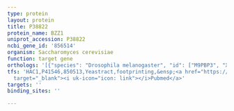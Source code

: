 ```yaml
---
type: protein
layout: protein
title: P38822
protein_name: BZZ1
uniprot_accession: P38822
ncbi_gene_id: '856514'
organism: Saccharomyces cerevisiae
function: target gene
orthologs: '[{"species": "Drosophila melanogaster", "id": ["M9PBP3", "X2JAU8"]}, {"species": "Caenorhabditis elegans", "id": ["Q9XUS7", "Q19253"]}, {"species": "Homo sapiens", "id": ["E9PG19", "<a href=\"/protein/q15642\">Q15642</a>", "<a href=\"/protein/q96ru3\">Q96RU3</a>"]}, {"species": "Mus musculus", "id": ["Q8CJ53", "Q80TY0", "E9PUK3", "Q3USJ8"]}, {"species": "Rattus norvegicus", "id": ["A0A0G2K7Y5"]}]'
tfs: 'HAC1,P41546,850513,Yeastract,footprinting,&ensp;<a href="https://www.ncbi.nlm.nih.gov/pubmed/?term=30016623%5Buid%5D+OR+24170807%5Buid%5D"
  target="_blank"><i uk-icon="icon: link"></i>Pubmed</a>'
targets: ''
binding_sites: ''

---
```

